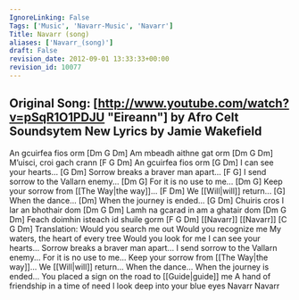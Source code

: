 ```yaml
---
IgnoreLinking: False
Tags: ['Music', 'Navarr-Music', 'Navarr']
Title: Navarr (song)
aliases: ['Navarr_(song)']
draft: False
revision_date: 2012-09-01 13:33:33+00:00
revision_id: 10077
---
```


Original Song: [http://www.youtube.com/watch?v=pSqR1O1PDJU "Eireann"] by Afro Celt Soundsytem
New Lyrics by Jamie Wakefield
-------------------
An gcuirfea fios orm  [Dm G Dm]
Am mbeadh aithne gat orm [Dm G Dm]
M’uisci, croi gach crann [F G Dm]
An gcuirfea fios orm [G Dm]
I can see your hearts... [G Dm]
Sorrow breaks a braver man apart... [F G]
I send sorrow to the Vallarn enemy...  [Dm G]
For it is no use to me... [Dm G]
Keep your sorrow from [[The Way|the way]]... [F Dm]
We [[Will|will]] return... [G]
When the dance... [Dm]
When the journey is ended... [G Dm]
Chuiris cros I lar an bhothair dom [Dm G Dm]
Lamh na gcarad in am a ghatair dom [Dm G Dm]
Feach doimhin isteach id shuile gorm [F G Dm] 
[[Navarr]] [[Navarr]] [C G Dm]
Translation:
Would you search me out
Would you recognize me
My waters, the heart of every tree
Would you look for me
I can see your hearts... 
Sorrow breaks a braver man apart... 
I send sorrow to the Vallarn enemy... 
For it is no use to me... 
Keep your sorrow from [[The Way|the way]]... 
We [[Will|will]] return... 
When the dance... 
When the journey is ended...
You placed a sign on the road to [[Guide|guide]] me
A hand of friendship in a time of need
I look deep into your blue eyes
Navarr Navarr